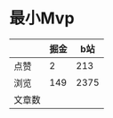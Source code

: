 # 最小Mvp

|        | 掘金 | b站  |
| ------ | ---- | ---- |
| 点赞   | 2    |  213   |
| 浏览   | 149    |  2375    |
| 文章数 |     |     |

